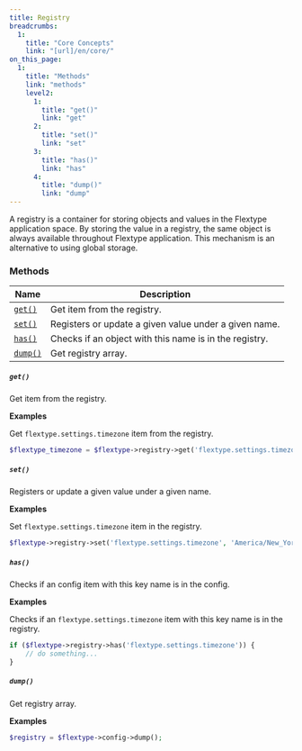 ```yaml
---
title: Registry
breadcrumbs:
  1:
    title: "Core Concepts"
    link: "[url]/en/core/"
on_this_page:
  1:
    title: "Methods"
    link: "methods"
    level2:
      1:
        title: "get()"
        link: "get"
      2:
        title: "set()"
        link: "set"
      3:
        title: "has()"
        link: "has"
      4:
        title: "dump()"
        link: "dump"
---
```


A registry is a container for storing objects and values in the Flextype application space. By storing the value in a registry, the same object is always available throughout Flextype application. This mechanism is an alternative to using global storage.

### <a name="methods"></a> Methods

<div class="table">
    <table>
        <thead>
            <tr>
                <th>Name</th>
                <th>Description</th>
            </tr>
        </thead>
        <tbody>
            <tr>
                <td><a href="#get"><code>get()</code></a></a></td>
                <td>Get item from the registry.</td>
            </tr>
            <tr>
                <td><a href="#set"><code>set()</code></a></td>
                <td>Registers or update a given value under a given name.</td>
            </tr>
            <tr>
                <td><a href="#has"><code>has()</code></a></td>
                <td>Checks if an object with this name is in the registry.</td>
            </tr>
            <tr>
                <td><a href="#dump"><code>dump()</code></a></td>
                <td>Get registry array.</td>
            </tr>
        </tbody>
    </table>
</div>

##### <a name="get"></a> `get()`

Get item from the registry.

**Examples**

Get `flextype.settings.timezone` item from the registry.

```php
$flextype_timezone = $flextype->registry->get('flextype.settings.timezone');
```

##### <a name="set"></a> `set()`

Registers or update a given value under a given name.

**Examples**

Set `flextype.settings.timezone` item in the registry.

```php
$flextype->registry->set('flextype.settings.timezone', 'America/New_York');
```

##### <a name="has"></a> `has()`

Checks if an config item with this key name is in the config.

**Examples**

Checks if an `flextype.settings.timezone` item with this key name is in the registry.

```php
if ($flextype->registry->has('flextype.settings.timezone')) {
    // do something...
}
```

##### <a name="dump"></a> `dump()`

Get registry array.

**Examples**

```php
$registry = $flextype->config->dump();
```
